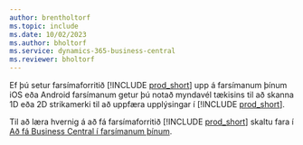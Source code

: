 ```yaml
---
author: brentholtorf
ms.topic: include
ms.date: 10/02/2023
ms.author: bholtorf
ms.service: dynamics-365-business-central
ms.reviewer: bholtorf
---
```


Ef þú setur farsímaforritið [!INCLUDE [prod_short](prod_short.md)] upp á farsímanum þínum iOS eða Android farsímanum getur þú notað myndavél tækisins til að skanna 1D eða 2D strikamerki til að uppfæra upplýsingar í [!INCLUDE [prod_short](prod_short.md)]. 

Til að læra hvernig á að fá farsímaforritið [!INCLUDE [prod_short](prod_short.md)] skaltu fara í [Að fá Business Central í farsímanum þínum](../install-mobile-app.md).